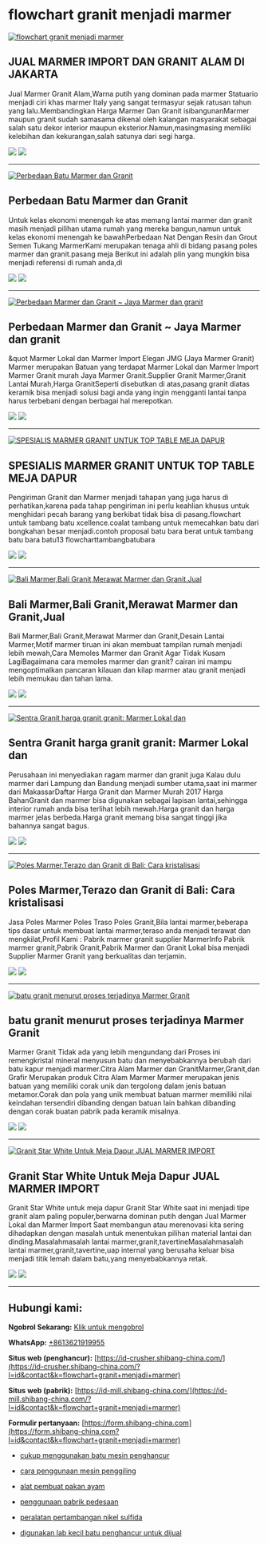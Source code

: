 # flowchart granit menjadi marmer

<a href="https://swt.shibang-china.com/?l=id&img&k=flowchart+granit+menjadi+marmer" target="_blank">![flowchart granit menjadi marmer](http://static.shibang-china.com/all-800x300/544.jpg)</a>

## JUAL MARMER IMPORT DAN GRANIT ALAM DI JAKARTA
Jual Marmer Granit Alam,Warna putih yang dominan pada marmer Statuario menjadi ciri khas marmer Italy yang sangat termasyur sejak ratusan tahun yang lalu.Membandingkan Harga Marmer Dan Granit isibangunanMarmer maupun granit sudah samasama dikenal oleh kalangan masyarakat sebagai salah satu dekor interior maupun eksterior.Namun,masingmasing memiliki kelebihan dan kekurangan,salah satunya dari segi harga.


<a href="https://whatsapp.shibangsoft.com/WhatsApp.php" target="_blank" title="WhatsApp">![](http://static.shibang-china.com/icon/whatsapp.png)</a> <a href="https://swt.shibang-china.com/?l=id&icon&k=flowchart+granit+menjadi+marmer" target="_blank">![](http://static.shibang-china.com/icon/chat-id.png)</a>

---

<a href="https://swt.shibang-china.com/?l=id&img&k=flowchart+granit+menjadi+marmer" target="_blank">![Perbedaan Batu Marmer dan Granit](http://static.shibang-china.com/all-800x300/610.jpg)</a>

## Perbedaan Batu Marmer dan Granit
Untuk kelas ekonomi menengah ke atas memang lantai marmer dan granit masih menjadi pilihan utama rumah yang mereka bangun,namun untuk kelas ekonomi menengah ke bawahPerbedaan Nat Dengan Resin dan Grout Semen Tukang MarmerKami merupakan tenaga ahli di bidang pasang poles marmer dan granit.pasang meja Berikut ini adalah plin yang mungkin bisa menjadi referensi di rumah anda,di


<a href="https://whatsapp.shibangsoft.com/WhatsApp.php" target="_blank" title="WhatsApp">![](http://static.shibang-china.com/icon/whatsapp.png)</a> <a href="https://swt.shibang-china.com/?l=id&icon&k=flowchart+granit+menjadi+marmer" target="_blank">![](http://static.shibang-china.com/icon/chat-id.png)</a>

---

<a href="https://swt.shibang-china.com/?l=id&img&k=flowchart+granit+menjadi+marmer" target="_blank">![Perbedaan Marmer dan Granit ~ Jaya Marmer dan granit](http://static.shibang-china.com/all-800x300/1243.jpg)</a>

## Perbedaan Marmer dan Granit ~ Jaya Marmer dan granit
&quot Marmer Lokal dan Marmer Import Elegan JMG (Jaya Marmer Granit) Marmer merupakan Batuan yang terdapat Marmer Lokal dan Marmer Import Marmer Granit murah Jaya Marmer Granit.Supplier Granit Marmer,Granit Lantai Murah,Harga GranitSeperti disebutkan di atas,pasang granit diatas keramik bisa menjadi solusi bagi anda yang ingin mengganti lantai tanpa harus terbebani dengan berbagai hal merepotkan.


<a href="https://whatsapp.shibangsoft.com/WhatsApp.php" target="_blank" title="WhatsApp">![](http://static.shibang-china.com/icon/whatsapp.png)</a> <a href="https://swt.shibang-china.com/?l=id&icon&k=flowchart+granit+menjadi+marmer" target="_blank">![](http://static.shibang-china.com/icon/chat-id.png)</a>

---

<a href="https://swt.shibang-china.com/?l=id&img&k=flowchart+granit+menjadi+marmer" target="_blank">![SPESIALIS MARMER GRANIT UNTUK TOP TABLE MEJA DAPUR](http://static.shibang-china.com/all-800x300/807.jpg)</a>

## SPESIALIS MARMER GRANIT UNTUK TOP TABLE MEJA DAPUR
Pengiriman Granit dan Marmer menjadi tahapan yang juga harus di perhatikan,karena pada tahap pengiriman ini perlu keahlian khusus untuk menghidari pecah barang yang berkibat tidak bisa di pasang.flowchart untuk tambang batu xcellence.coalat tambang untuk memecahkan batu dari bongkahan besar menjadi.contoh proposal batu bara berat untuk tambang batu bara batu13 flowcharttambangbatubara


<a href="https://whatsapp.shibangsoft.com/WhatsApp.php" target="_blank" title="WhatsApp">![](http://static.shibang-china.com/icon/whatsapp.png)</a> <a href="https://swt.shibang-china.com/?l=id&icon&k=flowchart+granit+menjadi+marmer" target="_blank">![](http://static.shibang-china.com/icon/chat-id.png)</a>

---

<a href="https://swt.shibang-china.com/?l=id&img&k=flowchart+granit+menjadi+marmer" target="_blank">![Bali Marmer,Bali Granit,Merawat Marmer dan Granit,Jual](http://static.shibang-china.com/all-800x300/359.jpg)</a>

## Bali Marmer,Bali Granit,Merawat Marmer dan Granit,Jual
Bali Marmer,Bali Granit,Merawat Marmer dan Granit,Desain Lantai Marmer,Motif marmer tiruan ini akan membuat tampilan rumah menjadi lebih mewah,Cara Memoles Marmer dan Granit Agar Tidak Kusam LagiBagaimana cara memoles marmer dan granit? cairan ini mampu mengoptimalkan pancaran kilauan dan kilap marmer atau granit menjadi lebih memukau dan tahan lama.


<a href="https://whatsapp.shibangsoft.com/WhatsApp.php" target="_blank" title="WhatsApp">![](http://static.shibang-china.com/icon/whatsapp.png)</a> <a href="https://swt.shibang-china.com/?l=id&icon&k=flowchart+granit+menjadi+marmer" target="_blank">![](http://static.shibang-china.com/icon/chat-id.png)</a>

---

<a href="https://swt.shibang-china.com/?l=id&img&k=flowchart+granit+menjadi+marmer" target="_blank">![Sentra Granit harga granit granit: Marmer Lokal dan](http://static.shibang-china.com/all-800x300/1497.jpg)</a>

## Sentra Granit harga granit granit: Marmer Lokal dan
Perusahaan ini menyediakan ragam marmer dan granit juga Kalau dulu marmer dari Lampung dan Bandung menjadi sumber utama,saat ini marmer dari MakassarDaftar Harga Granit dan Marmer Murah 2017 Harga BahanGranit dan marmer bisa digunakan sebagai lapisan lantai,sehingga interior rumah anda bisa terlihat lebih mewah.Harga granit dan harga marmer jelas berbeda.Harga granit memang bisa sangat tinggi jika bahannya sangat bagus.


<a href="https://whatsapp.shibangsoft.com/WhatsApp.php" target="_blank" title="WhatsApp">![](http://static.shibang-china.com/icon/whatsapp.png)</a> <a href="https://swt.shibang-china.com/?l=id&icon&k=flowchart+granit+menjadi+marmer" target="_blank">![](http://static.shibang-china.com/icon/chat-id.png)</a>

---

<a href="https://swt.shibang-china.com/?l=id&img&k=flowchart+granit+menjadi+marmer" target="_blank">![Poles Marmer,Terazo dan Granit di Bali: Cara kristalisasi](http://static.shibang-china.com/all-800x300/545.jpg)</a>

## Poles Marmer,Terazo dan Granit di Bali: Cara kristalisasi
Jasa Poles Marmer Poles Traso Poles Granit,Bila lantai marmer,beberapa tips dasar untuk membuat lantai marmer,teraso anda menjadi terawat dan mengkilat,Profil Kami : Pabrik marmer granit supplier MarmerInfo Pabrik marmer granit,Pabrik Granit,Pabrik Marmer dan Granit Lokal bisa menjadi Supplier Marmer Granit yang berkualitas dan terjamin.


<a href="https://whatsapp.shibangsoft.com/WhatsApp.php" target="_blank" title="WhatsApp">![](http://static.shibang-china.com/icon/whatsapp.png)</a> <a href="https://swt.shibang-china.com/?l=id&icon&k=flowchart+granit+menjadi+marmer" target="_blank">![](http://static.shibang-china.com/icon/chat-id.png)</a>

---

<a href="https://swt.shibang-china.com/?l=id&img&k=flowchart+granit+menjadi+marmer" target="_blank">![batu granit menurut proses terjadinya Marmer Granit](http://static.shibang-china.com/all-800x300/1085.jpg)</a>

## batu granit menurut proses terjadinya Marmer Granit
Marmer Granit Tidak ada yang lebih mengundang dari Proses ini remengkristal mineral menyusun batu dan menyebabkannya berubah dari batu kapur menjadi marmer.Citra Alam Marmer dan GranitMarmer,Granit,dan Grafir Merupakan produk Citra Alam Marmer Marmer merupakan jenis batuan yang memiliki corak unik dan tergolong dalam jenis batuan metamor.Corak dan pola yang unik membuat batuan marmer memiliki nilai keindahan tersendiri dibanding dengan batuan lain bahkan dibanding dengan corak buatan pabrik pada keramik misalnya.


<a href="https://whatsapp.shibangsoft.com/WhatsApp.php" target="_blank" title="WhatsApp">![](http://static.shibang-china.com/icon/whatsapp.png)</a> <a href="https://swt.shibang-china.com/?l=id&icon&k=flowchart+granit+menjadi+marmer" target="_blank">![](http://static.shibang-china.com/icon/chat-id.png)</a>

---

<a href="https://swt.shibang-china.com/?l=id&img&k=flowchart+granit+menjadi+marmer" target="_blank">![Granit Star White Untuk Meja Dapur JUAL MARMER IMPORT](http://static.shibang-china.com/all-800x300/1174.jpg)</a>

## Granit Star White Untuk Meja Dapur JUAL MARMER IMPORT
Granit Star White untuk meja dapur Granit Star White saat ini menjadi tipe granit alam paling populer,berwarna dominan putih dengan Jual Marmer Lokal dan Marmer Import Saat membangun atau merenovasi kita sering dihadapkan dengan masalah untuk menentukan pilihan material lantai dan dinding.Masalahmasalah lantai marmer,granit,tavertineMasalahmasalah lantai marmer,granit,tavertine,uap internal yang berusaha keluar bisa menjadi titik lemah dalam batu,yang menyebabkannya retak.


<a href="https://whatsapp.shibangsoft.com/WhatsApp.php" target="_blank" title="WhatsApp">![](http://static.shibang-china.com/icon/whatsapp.png)</a> <a href="https://swt.shibang-china.com/?l=id&icon&k=flowchart+granit+menjadi+marmer" target="_blank">![](http://static.shibang-china.com/icon/chat-id.png)</a>

---
## Hubungi kami:

**Ngobrol Sekarang:** [Klik untuk mengobrol](https://swt.shibang-china.com?l=id&contact&k=flowchart+granit+menjadi+marmer)

**WhatsApp:**  [+8613621919955](https://whatsapp.shibangsoft.com/WhatsApp.php)

**Situs web (penghancur):** [https://id-crusher.shibang-china.com/](https://id-crusher.shibang-china.com/?l=id&contact&k=flowchart+granit+menjadi+marmer)

**Situs web (pabrik):** [https://id-mill.shibang-china.com/](https://id-mill.shibang-china.com/?l=id&contact&k=flowchart+granit+menjadi+marmer)

**Formulir pertanyaan:** [https://form.shibang-china.com](https://form.shibang-china.com?l=id&contact&k=flowchart+granit+menjadi+marmer)

* [cukup menggunakan batu mesin penghancur](../40/cukup%20menggunakan%20batu%20mesin%20penghancur.md)

* [cara penggunaan mesin penggiling](../37/cara%20penggunaan%20mesin%20penggiling.md)

* [alat pembuat pakan ayam](../34/alat%20pembuat%20pakan%20ayam.md)

* [penggunaan pabrik pedesaan](../31/penggunaan%20pabrik%20pedesaan.md)

* [peralatan pertambangan nikel sulfida](../31/peralatan%20pertambangan%20nikel%20sulfida.md)

* [digunakan lab kecil batu penghancur untuk dijual](../36/digunakan%20lab%20kecil%20batu%20penghancur%20untuk%20dijual.md)